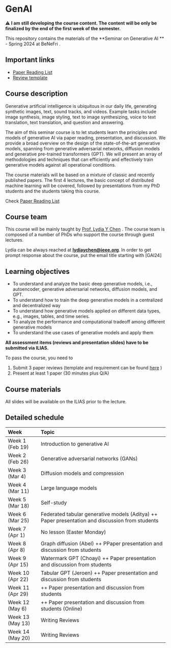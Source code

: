 # GenAI

:warning: **I am still developing the course content. The content will be only be finalized by the end of the first week of the semester.**


This repository contains the materials of the  **Seminar on Generative AI ** - Spring 2024 at BeNeFri . 


##  <a name='Importantlinks'></a>Important links

- [Paper Reading List](PaperList.md)
- [Review template](review.md)




##  <a name='Coursedescription'></a>Course description

Generative artificial intelligence is ubiquitous in our daily life, generating synthetic images, text, sound tracks, and videos. Example tasks include image synthesis, image styling, text to image synthesizing, voice to text translation, text translation, and question and answering.

The aim of this seminar course is to let students learn the principles and models of generative AI via paper reading, presentation, and discussion. We provide a broad overview on the design of the state-of-the-art generative models, spanning from generative adversarial networks, diffusion models and generative pre-trained transformers (GPT). We will present an array of methodologies and techniques that can efficiently and effectively train generative models against all operational conditions.

The course materials will be based on a mixture of classic and recently published papers. The first 4 lectures, the basic concept of distributed machine learning will be covered, followed by presentations from my PhD students and the students taking this course.



Check [Paper Reading List](PaperList.md)


##  <a name='Courseteam'></a>Course team
This course will be mainly taught by [Prof. Lydia Y Chen]([https://lydiaychen.github.io/]) . The course team is composed of a number of PhDs  who support the course through guest lectures.


Lydia can be always reached at **lydiaychen@ieee.org**. In order to get prompt response about the course, put the email title starting with [GAI24]

##  <a name='Learningobjectives'></a>Learning objectives
- To understand and analyze the basic deep generative models, i.e., autoencoder, generative adversarial networks, diffusion models, and GPT.
- To understand how to train the deep generative models in a centralized and decentralized way
- To understand how generative models applied on different data types, e.g., images, tables, and time series.
- To analyze the performance and computational tradeoff among different generative models
- To understand the use cases of generative models and apply them 

**All assessment items (reviews and presentation slides) have to be submitted via ILIAS.**

To pass the course, you need to
1. Submit 3 paper reviews (template and requirement can be found [here](review.md) )
2. Present at least 1 paper (30 minutes plus Q/A)
   
##  <a name='Materials'></a>Course materials

All slides will be available on the ILIAS prior to the lecture.

##  <a name='Detailedschedule'></a>Detailed schedule


**Week**|**Topic**
:-----|:-----
Week 1 (Feb 19) | Introduction to generative AI 
Week 2 (Feb 26) | Generative adversarial networks (GANs)
Week 3 (Mar 4)|  Diffusion models and compression
Week 4 (Mar 11)| Large language models 
Week 5 (Mar 18)| Self-study
Week 6 (Mar 25)| Federated tabular generative models (Aditya)   ++ Paper presentation and discussion from students
Week 7 (Apr 1)|No lesson  (Easter Monday)
Week 8 (Apr 8)| Graph diffusion (Abel) ++ PPaper presentation and discussion from students 
Week 9 (Apr 15)| Watermark GPT (Choayi) ++ Paper presentation and discussion from students
Week 10 (Apr 22)| Tabular GPT (Jeroen) ++ Paper presentation and discussion from students
Week 11 (Apr 29)| ++ Paper presentation and discussion from students
Week 12 (May 6)| ++ Paper presentation and discussion from students (Online)
Week 13 (May 13)| Writing Reviews
Week 14 (May 20)|Writing Reviews

